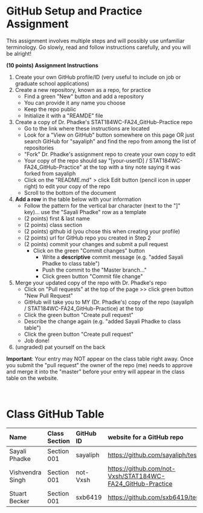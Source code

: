 # GitHub Setup and Practice Assignment
This assignment involves multiple steps and will possibly use unfamiliar terminology. Go slowly, read and follow instructions carefully, and you will be alright!


**(10 points) Assignment Instructions**

1. Create your own GitHub profile/ID (very useful to include on job or graduate school applications)  
2. Create a new repository, known as a repo, for practice
   - Find a green "New" button and add a repository
   - You can provide it any name you choose
   - Keep the repo public
   - Initialize it with a "REAMDE" file
3. Create a copy of Dr. Phadke's STAT184WC-FA24_GitHub-Practice repo
   - Go to the link where these instructions are located
   - Look for a "View on GitHub" button somewhere on this page OR just search GitHub for "sayaliph" and find the repo from among the list of repositories
   - "Fork" Dr. Phadke's assignment repo to create your own copy to edit
   - Your copy of the repo should say "[your-userID] / STAT184WC-FA24_GitHub-Practice" at the top with a tiny note saying it was forked from sayaliph
   - Click on the "README.md" > click Edit button (pencil icon in upper right) to edit your copy of the repo
   - Scroll to the bottom of the document
4. **Add a row** in the table below with your information 
    - Follow the pattern for the vertical bar character (next to the "]" key)... use the "Sayali Phadke" row as a template
    - (2 points) first & last name  
    - (2 points) class section
    - (2 points) github id (you chose this when creating your profile)
    - (2 points) url for GitHub repo you created in Step 2
    - (2 points) commit your changes and submit a pull request
        - Click on the green "Commit changes" button
            - Write a **descriptive** commit message (e.g. "added Sayali Phadke to class table")
            - Push the commit to the "Master branch..."
            - Click green button "Commit file change"
5. Merge your updated copy of the repo with Dr. Phadke's repo
    - Click on "Pull requests" at the top of the page >> click green button "New Pull Request"
    - GitHub will take you to MY (Dr. Phadke's) copy of the repo (sayaliph / STAT184WC-FA24_GitHub-Practice) at the top
    - Click the green button "Create pull request"
    - Describe the change again (e.g. "added Sayali Phadke to class table")
    - Click the green button "Create pull request"
    - Job done!
6. (ungraded) pat yourself on the back
 
**Important**: Your entry may NOT appear on the class table right away. Once you submit the "pull request" the owner of the repo (me) needs to approve and merge it into the "master" before your entry will appear in the class table on the website. 

<br>


# Class GitHub Table 

| Name              | Class Section     | GitHub ID            | website for a GitHub repo            |  
|:------------------|:------------------|:---------------------|:-------------------------------------|  
| Sayali Phadke     | Section 001       | sayaliph             | https://github.com/sayaliph/test     |
| Vishvendra Singh  | Section 001       | not-Vxsh             | https://github.com/not-Vxsh/STAT184WC-FA24_GitHub-Practice |
| Stuart Becker     | Section 001       | sxb6419              | https://github.com/sxb6419/test      |


<br>
